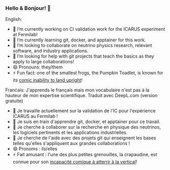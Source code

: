 ### Hello & Bonjour! 👋

English:
- 🔭 I’m currently working on CI validation work for the ICARUS experiment at Fermilab!
- 🌱 I’m currently learning git, docker, and apptainer for this work.
- 👯 I’m looking to collaborate on neutrino physics research, relevant software, and industry applications.
- 🤔 I’m looking for help with git projects that teach the basics as they apply to large collaborations!
- 😄 Pronouns: they/them
- ⚡ Fun fact: one of the smallest frogs, the Pumpkin Toadlet, is known for its [comic inability to land upright](https://www.youtube.com/watch?v=hcaYhzBGwkI&ab_channel=NowThisImpact)!

Franćais: J'apprends le français mais mon vocabulaire n'est pas à la hauteur de mon expertise scientifique. Traduit avec DeepL.com (version gratuite)
- 🔭 Je travaille actuellement sur la validation de l'IC pour l'expérience ICARUS au Fermilab !
- 🌱 Je suis en train d'apprendre git, docker, et apptainer pour ce travail.
- 👯 Je cherche à collaborer sur la recherche en physique des neutrinos, les logiciels pertinents et les applications industrielles.
- 🤔 Je cherche de l'aide avec des projets git qui enseignent les bases telles qu'elles s'appliquent aux grandes collaborations !
- 😄 Pronoms : ils/elles
- ⚡ Fait amusant : l'une des plus petites grenouilles, la crapaudine, est connue pour son [incapacité comique à atterrir à la vertical](https://www.youtube.com/watch?v=hcaYhzBGwkI&ab_channel=NowThisImpact)!

<!--
**jas1005/jas1005** is a ✨ _special_ ✨ repository because its `README.md` (this file) appears on your GitHub profile.

Here are some ideas to get you started:

- 🔭 I’m currently working on ...
- 🌱 I’m currently learning ...
- 👯 I’m looking to collaborate on ...
- 🤔 I’m looking for help with ...
- 💬 Ask me about ...
- 📫 How to reach me: ...
- 😄 Pronouns: ...
- ⚡ Fun fact: ...
-->
